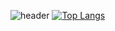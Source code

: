 ![header](https://capsule-render.vercel.app/api?type=egg&color=auto&height=20&section=header&text=github&fontSize=10)
[![Top Langs](https://github-readme-stats.vercel.app/api/top-langs/?username=yoonseo232&layout=compact)](https://github.com/yoonseo232/github-readme-stats)
